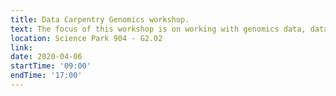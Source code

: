 ```yaml
---
title: Data Carpentry Genomics workshop.
text: The focus of this workshop is on working with genomics data, data management and analysis for genomics research, including best practices for organization of bioinformatics projects and data, use of command line utilities, use of command line tools to analyze sequence quality and perform variant calling, and connecting to and using cloud computing.
location: Science Park 904 - G2.02
link: 
date: 2020-04-06
startTime: '09:00'
endTime: '17:00' 
---
```


